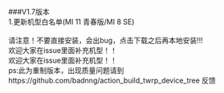 ###V1.7版本
<br />
1.更新机型白名单(MI 11 青春版/MI 8 SE)
<br />
<br />
请注意！不要直接安装，会出bug，点击下载之后再本地安装!!!
<br />
欢迎大家在issue里面补充机型！！<br />
欢迎大家在issue里面补充机型！！
<br />
ps:此为重制版本，出现质量问题请到https://github.com/badnng/action_build_twrp_device_tree 反馈
<br />
